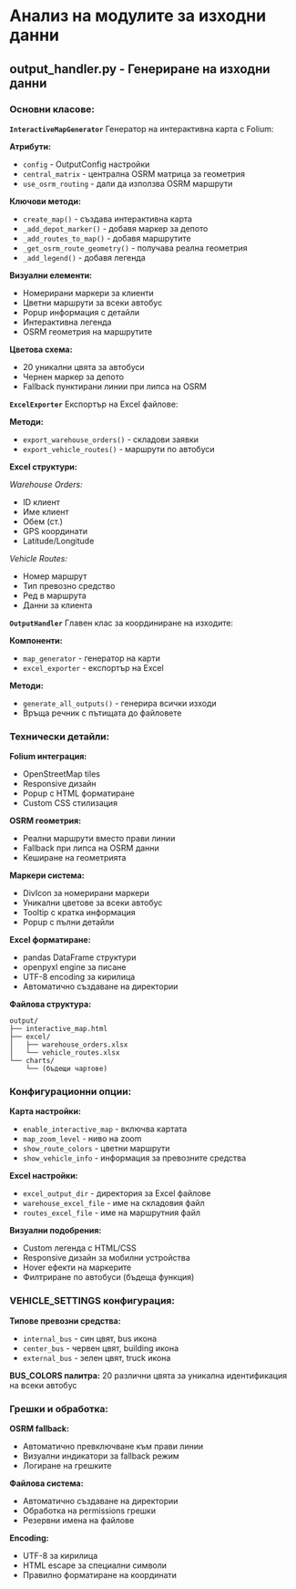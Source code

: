 # Анализ на модулите за изходни данни

## output_handler.py - Генериране на изходни данни

### Основни класове:

**`InteractiveMapGenerator`**
Генератор на интерактивна карта с Folium:

**Атрибути:**
- `config` - OutputConfig настройки
- `central_matrix` - централна OSRM матрица за геометрия
- `use_osrm_routing` - дали да използва OSRM маршрути

**Ключови методи:**
- `create_map()` - създава интерактивна карта
- `_add_depot_marker()` - добавя маркер за депото
- `_add_routes_to_map()` - добавя маршрутите
- `_get_osrm_route_geometry()` - получава реална геометрия
- `_add_legend()` - добавя легенда

**Визуални елементи:**
- Номерирани маркери за клиенти
- Цветни маршрути за всеки автобус
- Popup информация с детайли
- Интерактивна легенда
- OSRM геометрия на маршрутите

**Цветова схема:**
- 20 уникални цвята за автобуси
- Чернен маркер за депото
- Fallback пунктирани линии при липса на OSRM

**`ExcelExporter`**
Експортър на Excel файлове:

**Методи:**
- `export_warehouse_orders()` - складови заявки
- `export_vehicle_routes()` - маршрути по автобуси

**Excel структури:**

*Warehouse Orders:*
- ID клиент
- Име клиент  
- Обем (ст.)
- GPS координати
- Latitude/Longitude

*Vehicle Routes:*
- Номер маршрут
- Тип превозно средство
- Ред в маршрута
- Данни за клиента

**`OutputHandler`**
Главен клас за координиране на изходите:

**Компоненти:**
- `map_generator` - генератор на карти
- `excel_exporter` - експортър на Excel

**Методи:**
- `generate_all_outputs()` - генерира всички изходи
- Връща речник с пътищата до файловете

### Технически детайли:

**Folium интеграция:**
- OpenStreetMap tiles
- Responsive дизайн
- Popup с HTML форматиране
- Custom CSS стилизация

**OSRM геометрия:**
- Реални маршрути вместо прави линии
- Fallback при липса на OSRM данни
- Кеширане на геометрията

**Маркери система:**
- DivIcon за номерирани маркери
- Уникални цветове за всеки автобус
- Tooltip с кратка информация
- Popup с пълни детайли

**Excel форматиране:**
- pandas DataFrame структури
- openpyxl engine за писане
- UTF-8 encoding за кирилица
- Автоматично създаване на директории

**Файлова структура:**
```
output/
├── interactive_map.html
├── excel/
│   ├── warehouse_orders.xlsx
│   └── vehicle_routes.xlsx
└── charts/
    └── (бъдещи чартове)
```

### Конфигурационни опции:

**Карта настройки:**
- `enable_interactive_map` - включва картата
- `map_zoom_level` - ниво на zoom
- `show_route_colors` - цветни маршрути
- `show_vehicle_info` - информация за превозните средства

**Excel настройки:**
- `excel_output_dir` - директория за Excel файлове
- `warehouse_excel_file` - име на складовия файл
- `routes_excel_file` - име на маршрутния файл

**Визуални подобрения:**
- Custom легенда с HTML/CSS
- Responsive дизайн за мобилни устройства
- Hover ефекти на маркерите
- Филтриране по автобуси (бъдеща функция)

### VEHICLE_SETTINGS конфигурация:

**Типове превозни средства:**
- `internal_bus` - син цвят, bus икона
- `center_bus` - червен цвят, building икона
- `external_bus` - зелен цвят, truck икона

**BUS_COLORS палитра:**
20 различни цвята за уникална идентификация на всеки автобус

### Грешки и обработка:

**OSRM fallback:**
- Автоматично превключване към прави линии
- Визуални индикатори за fallback режим
- Логиране на грешките

**Файлова система:**
- Автоматично създаване на директории
- Обработка на permissions грешки
- Резервни имена на файлове

**Encoding:**
- UTF-8 за кирилица
- HTML escape за специални символи
- Правилно форматиране на координати 